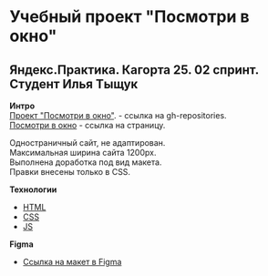 # Учебный проект "Посмотри в окно"

## Яндекс.Практика. Кагорта 25. 02 спринт. Студент Илья Тыщук

**Интро**  
[Проект "Посмотри в окно"](https://github.com/ilyaT12/posmotri_v_okno.git). - ссылка на gh-repositories.  
[Посмотри в окно](https://ilyat12.github.io/posmotri_v_okno/) - ссылка на страницу.

Одностраничный сайт, не адаптирован.  
Максимальная ширина сайта 1200px.  
Выполнена доработка под вид макета.  
Правки внесены только в CSS.  

**Технологии**
- [HTML](https://developer.mozilla.org/en-US/docs/Web/HTML)
- [CSS](https://developer.mozilla.org/en-US/docs/Web/CSS)
- [JS](https://developer.mozilla.org/en-US/docs/Web/JavaScript)

**Figma**
* [Ссылка на макет в Figma](https://www.figma.com/design/QHcvX1RsUI89CulRB7HLk6/%234-%D0%9F%D0%BE%D1%81%D0%BC%D0%BE%D1%82%D1%80%D0%B8-%D0%B2-%D0%BE%D0%BA%D0%BD%D0%BE?node-id=301-143&t=uKdcLQs3AhYCKMEB-0)  